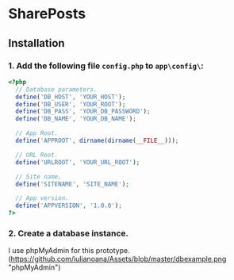 # SharePosts

## Installation

### 1. Add the following file `config.php` to `app\config\`:
```php
<?php
  // Database parameters.
  define('DB_HOST', 'YOUR_HOST');
  define('DB_USER', 'YOUR_ROOT');
  define('DB_PASS', 'YOUR_DB_PASSWORD');
  define('DB_NAME', 'YOUR_DB_NAME');

  // App Root.
  define('APPROOT', dirname(dirname(__FILE__)));

  // URL Root.
  define('URLROOT', 'YOUR_URL_ROOT');

  // Site name.
  define('SITENAME', 'SITE_NAME');

  // App version.
  define('APPVERSION', '1.0.0');
?> 
```

### 2. Create a database instance.
I use phpMyAdmin for this prototype.
(https://github.com/iulianoana/Assets/blob/master/dbexample.png "phpMyAdmin")